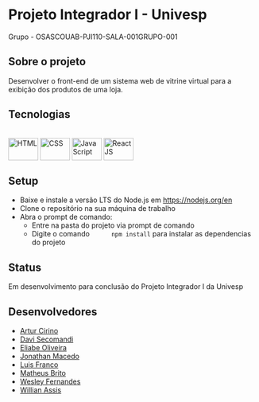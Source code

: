 # Projeto Integrador I - Univesp

Grupo - OSASCOUAB-PJI110-SALA-001GRUPO-001

## Sobre o projeto
Desenvolver o front-end de um sistema web de vitrine virtual para a exibição dos produtos de uma loja. 

## Tecnologias
 
<div style="display: inline_block"><br>
  <img align="center" alt="HTML" height="45" width="60" src="https://cdn.jsdelivr.net/gh/devicons/devicon/icons/html5/html5-original-wordmark.svg">
  <img align="center" alt="CSS" height="45" width="60" src="https://cdn.jsdelivr.net/gh/devicons/devicon/icons/css3/css3-plain-wordmark.svg">
  <img align="center" alt="JavaScript" height="45" width="60" src="https://cdn.jsdelivr.net/gh/devicons/devicon/icons/javascript/javascript-original.svg">
  <img align="center" alt="ReactJS" height="45" width="60" src="https://cdn.jsdelivr.net/gh/devicons/devicon/icons/react/react-original.svg">
</div>
 
## Setup
- Baixe e instale a versão LTS do Node.js em https://nodejs.org/en
- Clone o repositório na sua máquina de trabalho
- Abra o prompt de comando:
  -  Entre na pasta do projeto via prompt de comando 
  -  Digite o comando <code style="margin-left:40px">npm install</code> para instalar as dependencias do projeto
  
## Status
Em desenvolvimento para conclusão do Projeto Integrador I da Univesp

## Desenvolvedores
- <a href="https://github.com/arturcirino"> Artur Cirino </a>
- <a href=""> Davi Secomandi </a>
- <a href="https://github.com/eliabev"> Eliabe Oliveira </a>
- <a href="https://github.com/jmacedo91"> Jonathan Macedo </a>
- <a href=""> Luis Franco </a>
- <a href=""> Matheus Brito </a>
- <a href="https://github.com/wsfer"> Wesley Fernandes </a>
- <a href="https://github.com/WillAssis"> Willian Assis </a>
